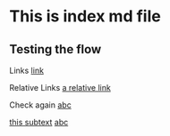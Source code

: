 # This is index md file
## Testing the flow

Links
[link](https://github.com/shamim1258/Shamim/tree/main/Personal/shamim_notes.md)

Relative Links
[a relative link](README.md)

Check again
[abc](README.md)

[this subtext](Personal/shamim_notes.md)
[abc](Personal/shamim_notes.md)
